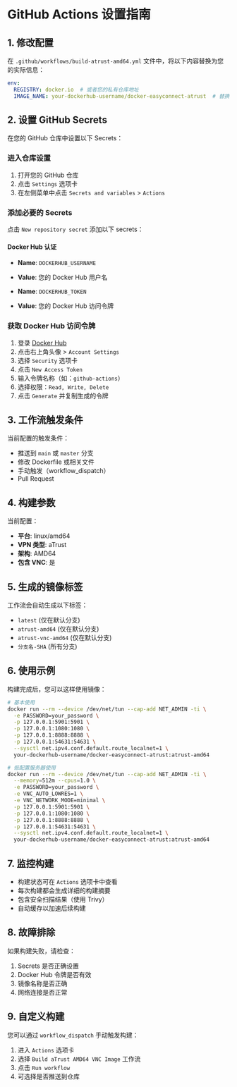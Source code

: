 # GitHub Actions 设置指南

## 1. 修改配置

在 `.github/workflows/build-atrust-amd64.yml` 文件中，将以下内容替换为您的实际信息：

```yaml
env:
  REGISTRY: docker.io  # 或者您的私有仓库地址
  IMAGE_NAME: your-dockerhub-username/docker-easyconnect-atrust  # 替换为您的用户名和镜像名
```

## 2. 设置 GitHub Secrets

在您的 GitHub 仓库中设置以下 Secrets：

### 进入仓库设置
1. 打开您的 GitHub 仓库
2. 点击 `Settings` 选项卡
3. 在左侧菜单中点击 `Secrets and variables` > `Actions`

### 添加必要的 Secrets
点击 `New repository secret` 添加以下 secrets：

#### Docker Hub 认证
- **Name**: `DOCKERHUB_USERNAME`
- **Value**: 您的 Docker Hub 用户名

- **Name**: `DOCKERHUB_TOKEN`
- **Value**: 您的 Docker Hub 访问令牌

### 获取 Docker Hub 访问令牌
1. 登录 [Docker Hub](https://hub.docker.com/)
2. 点击右上角头像 > `Account Settings`
3. 选择 `Security` 选项卡
4. 点击 `New Access Token`
5. 输入令牌名称（如：`github-actions`）
6. 选择权限：`Read, Write, Delete`
7. 点击 `Generate` 并复制生成的令牌

## 3. 工作流触发条件

当前配置的触发条件：
- 推送到 `main` 或 `master` 分支
- 修改 Dockerfile 或相关文件
- 手动触发（workflow_dispatch）
- Pull Request

## 4. 构建参数

当前配置：
- **平台**: linux/amd64
- **VPN 类型**: aTrust
- **架构**: AMD64
- **包含 VNC**: 是

## 5. 生成的镜像标签

工作流会自动生成以下标签：
- `latest` (仅在默认分支)
- `atrust-amd64` (仅在默认分支)
- `atrust-vnc-amd64` (仅在默认分支)
- `分支名-SHA` (所有分支)

## 6. 使用示例

构建完成后，您可以这样使用镜像：

```bash
# 基本使用
docker run --rm --device /dev/net/tun --cap-add NET_ADMIN -ti \
  -e PASSWORD=your_password \
  -p 127.0.0.1:5901:5901 \
  -p 127.0.0.1:1080:1080 \
  -p 127.0.0.1:8888:8888 \
  -p 127.0.0.1:54631:54631 \
  --sysctl net.ipv4.conf.default.route_localnet=1 \
  your-dockerhub-username/docker-easyconnect-atrust:atrust-amd64

# 低配置服务器使用
docker run --rm --device /dev/net/tun --cap-add NET_ADMIN -ti \
  --memory=512m --cpus=1.0 \
  -e PASSWORD=your_password \
  -e VNC_AUTO_LOWRES=1 \
  -e VNC_NETWORK_MODE=minimal \
  -p 127.0.0.1:5901:5901 \
  -p 127.0.0.1:1080:1080 \
  -p 127.0.0.1:8888:8888 \
  -p 127.0.0.1:54631:54631 \
  --sysctl net.ipv4.conf.default.route_localnet=1 \
  your-dockerhub-username/docker-easyconnect-atrust:atrust-amd64
```

## 7. 监控构建

- 构建状态可在 `Actions` 选项卡中查看
- 每次构建都会生成详细的构建摘要
- 包含安全扫描结果（使用 Trivy）
- 自动缓存以加速后续构建

## 8. 故障排除

如果构建失败，请检查：
1. Secrets 是否正确设置
2. Docker Hub 令牌是否有效
3. 镜像名称是否正确
4. 网络连接是否正常

## 9. 自定义构建

您可以通过 `workflow_dispatch` 手动触发构建：
1. 进入 `Actions` 选项卡
2. 选择 `Build aTrust AMD64 VNC Image` 工作流
3. 点击 `Run workflow`
4. 可选择是否推送到仓库
